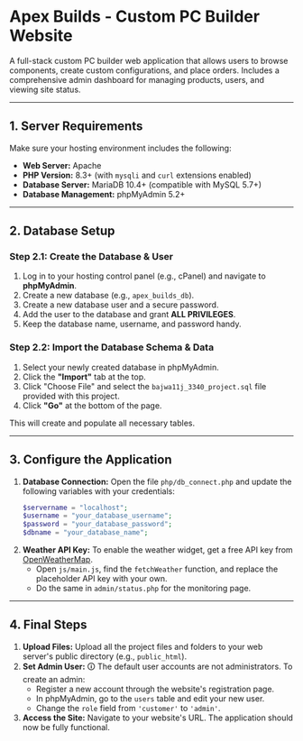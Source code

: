 # Apex Builds - Custom PC Builder Website

A full-stack custom PC builder web application that allows users to browse components, create custom configurations, and place orders. Includes a comprehensive admin dashboard for managing products, users, and viewing site status.

---

## 1. Server Requirements

Make sure your hosting environment includes the following:

* **Web Server:** Apache
* **PHP Version:** 8.3+ (with `mysqli` and `curl` extensions enabled)
* **Database Server:** MariaDB 10.4+ (compatible with MySQL 5.7+)
* **Database Management:** phpMyAdmin 5.2+

---

## 2. Database Setup

### Step 2.1: Create the Database & User

1.  Log in to your hosting control panel (e.g., cPanel) and navigate to **phpMyAdmin**.
2.  Create a new database (e.g., `apex_builds_db`).
3.  Create a new database user and a secure password.
4.  Add the user to the database and grant **ALL PRIVILEGES**.
5.  Keep the database name, username, and password handy.

### Step 2.2: Import the Database Schema & Data

1.  Select your newly created database in phpMyAdmin.
2.  Click the **"Import"** tab at the top.
3.  Click "Choose File" and select the `bajwa11j_3340_project.sql` file provided with this project.
4.  Click **"Go"** at the bottom of the page.

This will create and populate all necessary tables.

---

## 3. Configure the Application

1.  **Database Connection:** Open the file `php/db_connect.php` and update the following variables with your credentials:
    ```php
    $servername = "localhost";
    $username = "your_database_username";
    $password = "your_database_password";
    $dbname = "your_database_name";
    ```
2.  **Weather API Key:** To enable the weather widget, get a free API key from [OpenWeatherMap](https://openweathermap.org/).
    * Open `js/main.js`, find the `fetchWeather` function, and replace the placeholder API key with your own.
    * Do the same in `admin/status.php` for the monitoring page.

---

## 4. Final Steps

1.  **Upload Files:** Upload all the project files and folders to your web server's public directory (e.g., `public_html`).
2.  **Set Admin User:** 🛈 The default user accounts are not administrators. To create an admin:
    * Register a new account through the website's registration page.
    * In phpMyAdmin, go to the `users` table and edit your new user.
    * Change the `role` field from `'customer'` to `'admin'`.
3.  **Access the Site:** Navigate to your website's URL. The application should now be fully functional.